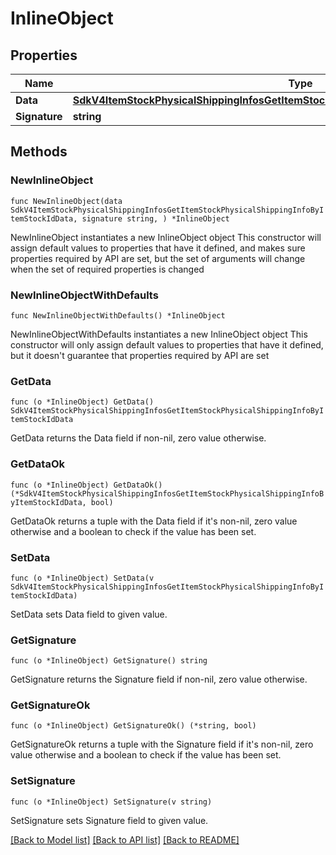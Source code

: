 # InlineObject

## Properties

Name | Type | Description | Notes
------------ | ------------- | ------------- | -------------
**Data** | [**SdkV4ItemStockPhysicalShippingInfosGetItemStockPhysicalShippingInfoByItemStockIdData**](SdkV4ItemStockPhysicalShippingInfosGetItemStockPhysicalShippingInfoByItemStockIdData.md) |  | 
**Signature** | **string** |  | 

## Methods

### NewInlineObject

`func NewInlineObject(data SdkV4ItemStockPhysicalShippingInfosGetItemStockPhysicalShippingInfoByItemStockIdData, signature string, ) *InlineObject`

NewInlineObject instantiates a new InlineObject object
This constructor will assign default values to properties that have it defined,
and makes sure properties required by API are set, but the set of arguments
will change when the set of required properties is changed

### NewInlineObjectWithDefaults

`func NewInlineObjectWithDefaults() *InlineObject`

NewInlineObjectWithDefaults instantiates a new InlineObject object
This constructor will only assign default values to properties that have it defined,
but it doesn't guarantee that properties required by API are set

### GetData

`func (o *InlineObject) GetData() SdkV4ItemStockPhysicalShippingInfosGetItemStockPhysicalShippingInfoByItemStockIdData`

GetData returns the Data field if non-nil, zero value otherwise.

### GetDataOk

`func (o *InlineObject) GetDataOk() (*SdkV4ItemStockPhysicalShippingInfosGetItemStockPhysicalShippingInfoByItemStockIdData, bool)`

GetDataOk returns a tuple with the Data field if it's non-nil, zero value otherwise
and a boolean to check if the value has been set.

### SetData

`func (o *InlineObject) SetData(v SdkV4ItemStockPhysicalShippingInfosGetItemStockPhysicalShippingInfoByItemStockIdData)`

SetData sets Data field to given value.


### GetSignature

`func (o *InlineObject) GetSignature() string`

GetSignature returns the Signature field if non-nil, zero value otherwise.

### GetSignatureOk

`func (o *InlineObject) GetSignatureOk() (*string, bool)`

GetSignatureOk returns a tuple with the Signature field if it's non-nil, zero value otherwise
and a boolean to check if the value has been set.

### SetSignature

`func (o *InlineObject) SetSignature(v string)`

SetSignature sets Signature field to given value.



[[Back to Model list]](../README.md#documentation-for-models) [[Back to API list]](../README.md#documentation-for-api-endpoints) [[Back to README]](../README.md)


